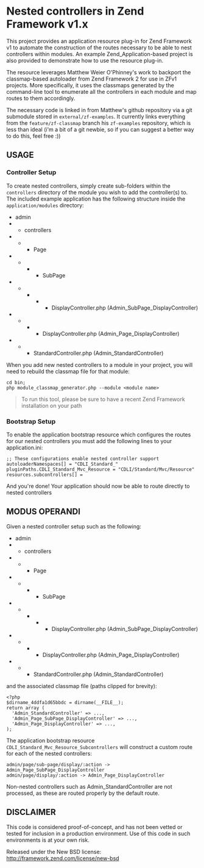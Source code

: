 Nested controllers in Zend Framework v1.x
=========================================

This project provides an application resource plug-in for Zend Framework v1 
to automate the construction of the routes necessary to be able to nest 
controllers within modules.  An example Zend_Application-based project is 
also provided to demonstrate how to use the resource plug-in.

The resource leverages Matthew Weier O'Phinney's work to backport the
classmap-based autoloader from Zend Framework 2 for use in ZFv1 projects. More
specifically, it uses the classmaps generated by the command-line tool to enumerate
all the controllers in each module and map routes to them accordingly.

The necessary code is linked in from Matthew's github repository via a git submodule
stored in `external/zf-examples`.  It currently links everything from the 
`feature/zf-classmap` branch his `zf-examples` repository, which is less than ideal
(i'm a bit of a git newbie, so if you can suggest a better way to do this, feel
free :))

USAGE
-----

### Controller Setup ###

To create nested controllers, simply create sub-folders within the `controllers`
directory of the module you wish to add the controller(s) to.  The included example
application has the following structure inside the `application/modules` directory:

* admin
* * controllers
* * * Page
* * * * SubPage
* * * * * DisplayController.php   (Admin_SubPage_DisplayController)
* * * * DisplayController.php   (Admin_Page_DisplayController)
* * * StandardController.php  (Admin_StandardController)

When you add new nested controllers to a module in your project, you will need
to rebuild the classmap file for that module:

    cd bin;
    php module_classmap_generator.php --module <module name>

> To run this tool, please be sure to have a recent Zend Framework installation
> on your path

### Bootstrap Setup ###

To enable the application bootstrap resource which configures the routes for
our nested controllers you must add the following lines to your application.ini:

    ;; These configurations enable nested controller support
    autoloaderNamespaces[] = "CDLI_Standard_"
    pluginPaths.CDLI_Standard_Mvc_Resource = "CDLI/Standard/Mvc/Resource"
    resources.subcontrollers[] =

And you're done!  Your application should now be able to route directly to 
nested controllers

MODUS OPERANDI
--------------

Given a nested controller setup such as the following:

* admin
* * controllers
* * * Page
* * * * SubPage
* * * * * DisplayController.php   (Admin_SubPage_DisplayController)
* * * * DisplayController.php   (Admin_Page_DisplayController)
* * * StandardController.php  (Admin_StandardController)

and the associated classmap file (paths clipped for brevity):

    <?php
    $dirname_4ddfa1d65bbdc = dirname(__FILE__);
    return array (
      'Admin_StandardController' => ...,
      'Admin_Page_SubPage_DisplayController' => ...,
      'Admin_Page_DisplayController' => ...,
    );

The application bootstrap resource `CDLI_Standard_Mvc_Resource_Subcontrollers` will
construct a custom route for each of the nested controllers:

    admin/page/sub-page/display/:action -> Admin_Page_SubPage_DisplayController
    admin/page/display/:action -> Admin_Page_DisplayController

Non-nested controllers such as Admin_StandardController are not processed, as these
are routed properly by the default route.

DISCLAIMER
----------

This code is considered proof-of-concept, and has not been vetted or tested for
inclusion in a production environment.  Use of this code in such environments is
at your own risk. 

Released under the New BSD license:
http://framework.zend.com/license/new-bsd